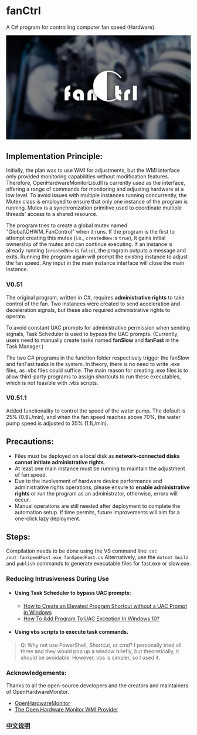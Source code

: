 # fanCtrl

A C# program for controlling computer fan speed (Hardware).

![image](./public/image/fanCtrl.png)

## Implementation Principle:
Initially, the plan was to use WMI for adjustments, but the WMI interface only provided monitoring capabilities without modification features. Therefore, OpenHardwareMonitorLib.dll is currently used as the interface, offering a range of commands for monitoring and adjusting hardware at a low level. To avoid issues with multiple instances running concurrently, the Mutex class is employed to ensure that only one instance of the program is running. Mutex is a synchronization primitive used to coordinate multiple threads' access to a shared resource.

The program tries to create a global mutex named "Global\\OHWM_FanControl" when it runs. If the program is the first to attempt creating this mutex (i.e., `createdNew` is `true`), it gains initial ownership of the mutex and can continue executing. If an instance is already running (`createdNew` is `false`), the program outputs a message and exits. Running the program again will prompt the existing instance to adjust the fan speed. Any input in the main instance interface will close the main instance.

### V0.51
The original program, written in C#, requires **administrative rights** to take control of the fan. Two instances were created to send acceleration and deceleration signals, but these also required administrative rights to operate.

To avoid constant UAC prompts for administrative permission when sending signals, Task Scheduler is used to bypass the UAC prompts. (Currently, users need to manually create tasks named **fanSlow** and **fanFast** in the Task Manager.)

The two C# programs in the function folder respectively trigger the fanSlow and fanFast tasks in the system. In theory, there is no need to write .exe files, as .vbs files could suffice. The main reason for creating .exe files is to allow third-party programs to assign shortcuts to run these executables, which is not feasible with .vbs scripts.

### V0.51.1
Added functionality to control the speed of the water pump. The default is 25% (0.9L/min), and when the fan speed reaches above 70%, the water pump speed is adjusted to 35% (1.1L/min).

## Precautions:
- Files must be deployed on a local disk as **network-connected disks cannot initiate administrative rights**.
- At least one main instance must be running to maintain the adjustment of fan speed.
- Due to the involvement of hardware device performance and administrative rights operations, please ensure to **enable administrative rights** or run the program as an administrator, otherwise, errors will occur.
- Manual operations are still needed after deployment to complete the automation setup. If time permits, future improvements will aim for a one-click lazy deployment.

## Steps:
Compilation needs to be done using the VS command line:
`csc /out:fanSpeedFast.exe fanSpeedFast.cs`
Alternatively, use the `dotnet build` and `publish` commands to generate executable files for fast.exe or slow.exe.

### Reducing Intrusiveness During Use
- #### Using Task Scheduler to bypass UAC prompts:
    - [How to Create an Elevated Program Shortcut without a UAC Prompt in Windows](https://www.sevenforums.com/tutorials/11949-elevated-program-shortcut-without-uac-prompt-create.html)
    - [How To Add Program To UAC Exception In Windows 10?](https://silicophilic.com/add-program-to-uac-exception/)
- #### Using vbs scripts to execute task commands.
> Q: Why not use PowerShell, Shortcut, or cmd?
I personally tried all three and they would pop up a window briefly, but theoretically, it should be avoidable. However, vbs is simpler, so I used it.

### Acknowledgements:
Thanks to all the open-source developers and the creators and maintainers of OpenHardwareMonitor.
- [OpenHardwareMonitor](https://github.com/openhardwaremonitor/openhardwaremonitor)
- [The Open Hardware Monitor WMI Provider](https://openhardwaremonitor.org/wordpress/wp-content/uploads/2011/04/OpenHardwareMonitor-WMI.pdf)


### [中文说明](README_CN.md)